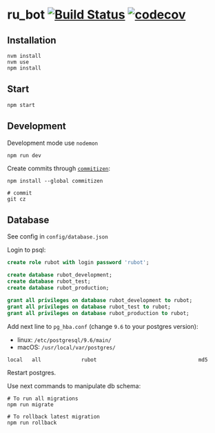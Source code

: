 # ru_bot [![Build Status](https://travis-ci.org/telegram-ru/ru-bot.svg?branch=dev)](https://travis-ci.org/telegram-ru/ru-bot) [![codecov](https://codecov.io/gh/telegram-ru/ru-bot/branch/dev/graph/badge.svg)](https://codecov.io/gh/telegram-ru/ru-bot)


## Installation

```shell
nvm install
nvm use
npm install
```

## Start

```shell
npm start
```


## Development

Development mode use `nodemon`

```shell
npm run dev
```

Create commits through [`commitizen`](https://github.com/commitizen/cz-cli):

```shell
npm install --global commitizen

# commit
git cz
```

## Database

See config in `config/database.json`

Login to psql:

```sql
create role rubot with login password 'rubot';

create database rubot_development;
create database rubot_test;
create database rubot_production;

grant all privileges on database rubot_development to rubot;
grant all privileges on database rubot_test to rubot;
grant all privileges on database rubot_production to rubot;
```

Add next line to `pg_hba.conf` (change `9.6` to your postgres version):

- linux: `/etc/postgresql/9.6/main/`
- macOS: `/usr/local/var/postgres/`

```
local   all             rubot                                 md5
```
Restart postgres.



Use next commands to manipulate db schema:

```shell
# To run all migrations
npm run migrate

# To rollback latest migration
npm run rollback
```

